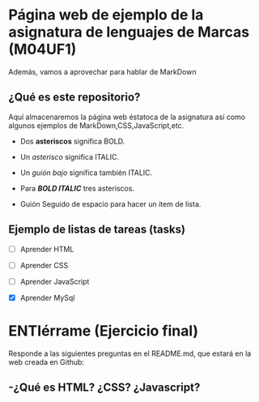 # Página web de ejemplo de la asignatura de lenguajes de Marcas (M04UF1)

Además, vamos a aprovechar para hablar de MarkDown

## ¿Qué es este repositorio?

Aquí almacenaremos la página web éstatoca de la asignatura así como algunos ejemplos de MarkDown,CSS,JavaScript,etc.

- Dos **asteriscos** significa BOLD.

- Un *asterisco* significa ITALIC.

- Un _guión bajo_ significa también ITALIC.

- Para ***BOLD ITALIC*** tres asteriscos.

- Guión Seguido de espacio para hacer un item de lista.

## Ejemplo de listas de tareas (tasks)

- [ ] Aprender HTML

- [ ] Aprender CSS

- [ ] Aprender JavaScript

- [x] Aprender MySql


# ENTIérrame (Ejercicio final)
Responde a las siguientes preguntas en el README.md, que estará en la web creada en Github:

## -¿Qué es HTML? ¿CSS? ¿Javascript?
